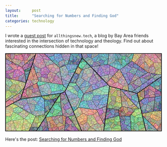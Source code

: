 ```yaml
---
layout:     post
title:      "Searching for Numbers and Finding God"
categories: technology
---
```


I wrote a [guest post][post] for `allthingsnew.tech`, a blog by Bay Area friends
interested in the intersection of technology and theology. Find out about
fascinating connections hidden in that space!

![A Voronoi diagram in rainbow colors](/assets/pictures/searching-numbers-finding-god.jpg)

Here's the post: [Searching for Numbers and Finding God][post]

[post]: https://allthingsnew.tech/searching-for-numbers-and-finding-god/
